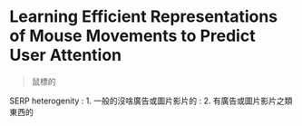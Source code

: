# Learning Efficient Representations of Mouse Movements to Predict User Attention

> 鼠標的


SERP heterogenity
: 1. 一般的沒啥廣告或圖片影片的
: 2. 有廣告或圖片影片之類東西的

